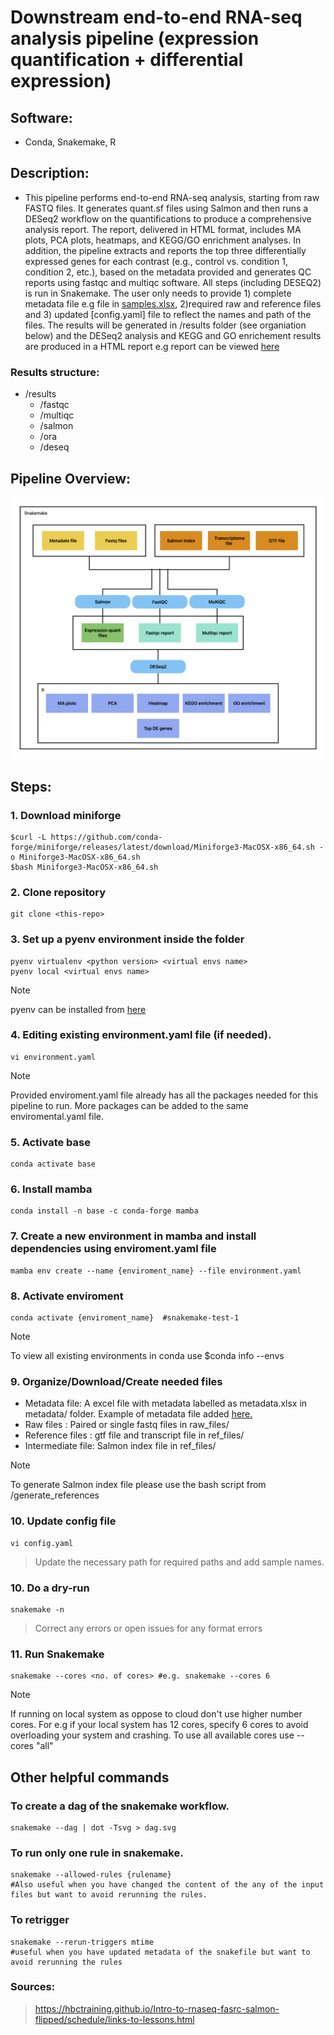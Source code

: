 # Downstream end-to-end RNA-seq analysis pipeline (expression quantification + differential expression)

## Software:
- Conda, Snakemake, R

## Description: 
- This pipeline performs end-to-end RNA-seq analysis, starting from raw FASTQ files. It generates quant.sf files using Salmon and then runs a DESeq2 workflow on the quantifications to produce a comprehensive analysis report. The report, delivered in HTML format, includes MA plots, PCA plots, heatmaps, and KEGG/GO enrichment analyses. In addition, the pipeline extracts and reports the top three differentially expressed genes for each contrast (e.g., control vs. condition 1, condition 2, etc.), based on the metadata provided and generates QC reports using fastqc and multiqc software. All steps (including DESEQ2) is run in Snakemake. The user only needs to provide 1) complete metadata file e.g file in [samples.xlsx](/metadata/samples_example.xlsx), 2)required raw and reference files and 3) updated [config.yaml] file to reflect the names and path of the files. The results will be generated in /results folder (see organiation below) and the DESeq2 analysis and KEGG and GO enrichement results are produced in a HTML report e.g report can be viewed [here](/results/deseq/deseq_analysis_example.html)

### Results structure:
- /results
    - /fastqc  
    - /multiqc 
    - /salmon
    - /ora
    - /deseq

## Pipeline Overview:
![Overview](/images/Overview.png)

## Steps:

### 1. Download miniforge
```
$curl -L https://github.com/conda-forge/miniforge/releases/latest/download/Miniforge3-MacOSX-x86_64.sh -o Miniforge3-MacOSX-x86_64.sh
$bash Miniforge3-MacOSX-x86_64.sh
```

### 2. Clone repository

```
git clone <this-repo>
```

### 3. Set up a pyenv environment inside the folder
```
pyenv virtualenv <python version> <virtual envs name> 
pyenv local <virtual envs name>
```
> [!NOTE] 
> pyenv can be installed from [here](https://github.com/pyenv/pyenv/blob/master/README.md#installation)


### 4. Editing existing environment.yaml file (if needed).
```
vi environment.yaml 
```
> [!NOTE]
> Provided enviroment.yaml file already has all the packages needed for this pipeline to run. More packages can be added to the same enviromental.yaml file.

### 5. Activate base
```
conda activate base
```

### 6. Install mamba
```
conda install -n base -c conda-forge mamba
```

### 7. Create a new environment in mamba and install dependencies using enviroment.yaml file
```
mamba env create --name {enviroment_name} --file environment.yaml
```

### 8. Activate enviroment
```
conda activate {enviroment_name}  #snakemake-test-1
```
> [!NOTE]
> To view all existing environments in conda use $conda info --envs
 
### 9. Organize/Download/Create needed files

- Metadata file: A excel file with metadata labelled as metadata.xlsx in metadata/ folder. Example of metadata file added [here.](/metadata/samples_example.xlsx)
- Raw files : Paired or single fastq files in raw_files/
- Reference files : gtf file and transcript file in ref_files/
- Intermediate file: Salmon index file in ref_files/
> [!Note]
> To generate Salmon index file please use the bash script from /generate_references

### 10. Update config file

```
vi config.yaml
```
> Update the necessary path for required paths and add sample names. 

### 10. Do a dry-run
```
snakemake -n
```   
> Correct any errors or open issues for any format errors

### 11. Run Snakemake 
```
snakemake --cores <no. of cores> #e.g. snakemake --cores 6
```
> [!Note]
> If running on local system as oppose to cloud don't use higher number cores. For e.g if your local system has 12 cores, specify 6 cores to avoid overloading your system and crashing. To use all available cores use --cores "all"

## Other helpful commands
### To create a dag of the snakemake workflow. 
```
snakemake --dag | dot -Tsvg > dag.svg
```
### To run only one rule in snakemake. 
```
snakemake --allowed-rules {rulename} 
#Also useful when you have changed the content of the any of the input files but want to avoid rerunning the rules.
```
### To retrigger 
```
snakemake --rerun-triggers mtime
#useful when you have updated metadata of the snakefile but want to avoid rerunning the rules
```
### Sources:
> https://hbctraining.github.io/Intro-to-rnaseq-fasrc-salmon-flipped/schedule/links-to-lessons.html


